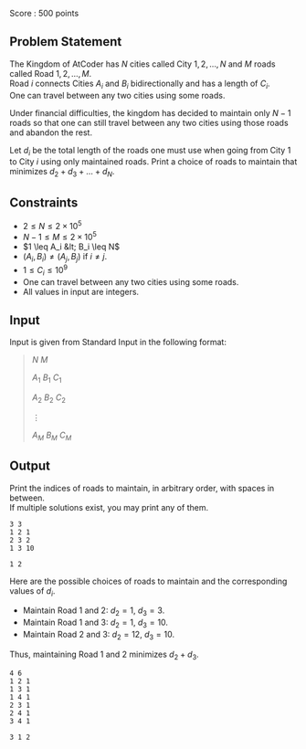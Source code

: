 Score : $500$ points

## Problem Statement

The Kingdom of AtCoder has $N$ cities called City $1,2,\ldots,N$ and $M$ roads called Road $1,2,\ldots,M$.<br>
Road $i$ connects Cities $A_i$ and $B_i$ bidirectionally and has a length of $C_i$.<br>
One can travel between any two cities using some roads.

Under financial difficulties, the kingdom has decided to maintain only $N-1$ roads so that one can still travel between any two cities using those roads and abandon the rest.

Let $d_i$ be the total length of the roads one must use when going from City $1$ to City $i$ using only maintained roads. Print a choice of roads to maintain that minimizes $d_2+d_3+\ldots+d_N$.

## Constraints

- $2 \leq N \leq 2\times 10^5$
- $N-1 \leq M \leq 2\times 10^5$
- $1 \leq A_i &lt; B_i \leq N$
- $(A_i,B_i)\neq(A_j,B_j)$ if $i\neq j$.
- $1\leq C_i \leq 10^9$
- One can travel between any two cities using some roads.
- All values in input are integers.

## Input

Input is given from Standard Input in the following format:

> $N$ $M$
> 
> $A_1$ $B_1$ $C_1$
> 
> $A_2$ $B_2$ $C_2$
> 
> $\vdots$
> 
> $A_M$ $B_M$ $C_M$

## Output

Print the indices of roads to maintain, in arbitrary order, with spaces in between.<br>
If multiple solutions exist, you may print any of them.

```input1
3 3
1 2 1
2 3 2
1 3 10
```

```output1
1 2
```

Here are the possible choices of roads to maintain and the corresponding values of $d_i$.

- Maintain Road $1$ and $2$: $d_2=1$, $d_3=3$.
- Maintain Road $1$ and $3$: $d_2=1$, $d_3=10$.
- Maintain Road $2$ and $3$: $d_2=12$, $d_3=10$.

Thus, maintaining Road $1$ and $2$ minimizes $d_2+d_3$.

```input2
4 6
1 2 1
1 3 1
1 4 1
2 3 1
2 4 1
3 4 1
```

```output2
3 1 2
```